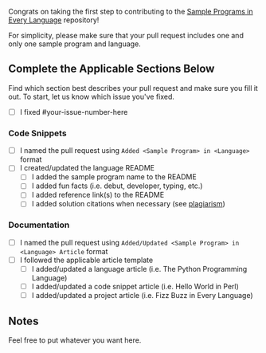 Congrats on taking the first step to contributing to the [Sample Programs in Every Language][1] repository!

For simplicity, please make sure that your pull request includes one and only one sample program and language.

## Complete the Applicable Sections Below

Find which section best describes your pull request and make sure you fill
it out. To start, let us know which issue you've fixed.

- [ ] I fixed #your-issue-number-here

### Code Snippets

- [ ] I named the pull request using `Added <Sample Program> in <Language>` format
- [ ] I created/updated the language README
  - [ ] I added the sample program name to the README
  - [ ] I added fun facts (i.e. debut, developer, typing, etc.)
  - [ ] I added reference link(s) to the README
  - [ ] I added solution citations when necessary (see [plagiarism][2])

### Documentation
  
  - [ ] I named the pull request using `Added/Updated <Sample Program> in <Language> Article` format
  - [ ] I followed the applicable article template
    - [ ] I added/updated a language article (i.e. The Python Programming Language)
    - [ ] I added/updated a code snippet article (i.e. Hello World in Perl)
    - [ ] I added/updated a project article (i.e. Fizz Buzz in Every Language)

## Notes

Feel free to put whatever you want here.

[1]: https://therenegadecoder.com/code/sample-programs-in-every-language/
[2]: https://github.com/TheRenegadeCoder/sample-programs/blob/master/CONTRIBUTING.md#plagiarism

